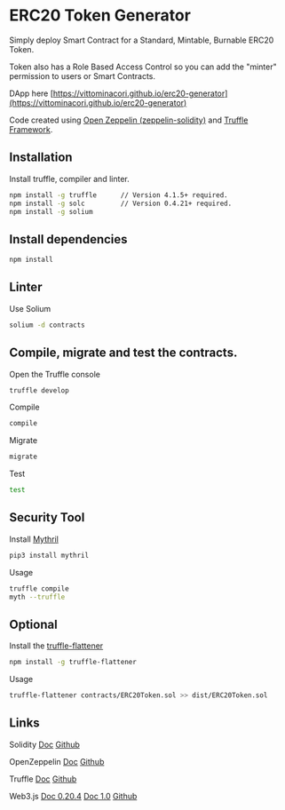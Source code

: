 # ERC20 Token Generator


Simply deploy Smart Contract for a Standard, Mintable, Burnable ERC20 Token.


Token also has a Role Based Access Control so you can add the "minter" permission to users or Smart Contracts. 


DApp here [https://vittominacori.github.io/erc20-generator](https://vittominacori.github.io/erc20-generator)


Code created using [Open Zeppelin (zeppelin-solidity)](https://github.com/OpenZeppelin/zeppelin-solidity) and [Truffle Framework](https://github.com/trufflesuite/truffle).

 
 
## Installation


Install truffle, compiler and linter.

```bash
npm install -g truffle      // Version 4.1.5+ required.
npm install -g solc         // Version 0.4.21+ required.
npm install -g solium
```



## Install dependencies


```bash
npm install
```



## Linter


Use Solium

```bash
solium -d contracts
```



## Compile, migrate and test the contracts.
 

Open the Truffle console

```bash
truffle develop
```

Compile 

```bash
compile 
```

Migrate

```bash
migrate
```

Test

```bash
test
```



## Security Tool


Install [Mythril](https://github.com/ConsenSys/mythril)

```bash
pip3 install mythril
```


Usage 

```bash
truffle compile
myth --truffle
```



## Optional


Install the [truffle-flattener](https://github.com/alcuadrado/truffle-flattener)

```bash
npm install -g truffle-flattener
```
 
 
Usage 

```bash
truffle-flattener contracts/ERC20Token.sol >> dist/ERC20Token.sol
```
 
 
 
## Links

Solidity [Doc](https://solidity.readthedocs.io) [Github](https://solidity.readthedocs.io)

OpenZeppelin [Doc](http://zeppelin-solidity.readthedocs.io) [Github](https://github.com/OpenZeppelin)

Truffle [Doc](http://truffleframework.com/docs) [Github](https://github.com/trufflesuite/truffle)

Web3.js [Doc 0.20.4](https://github.com/ethereum/wiki/wiki/JavaScript-API) [Doc 1.0](http://web3js.readthedocs.io/en/1.0) [Github](https://github.com/ethereum/web3.js)
 